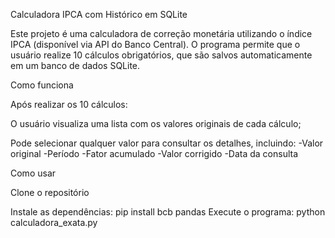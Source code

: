 Calculadora IPCA com Histórico em SQLite

Este projeto é uma calculadora de correção monetária utilizando o índice IPCA (disponível via API do Banco Central).
O programa permite que o usuário realize 10 cálculos obrigatórios, que são salvos automaticamente em um banco de dados SQLite.

Como funciona

Após realizar os 10 cálculos:

O usuário visualiza uma lista com os valores originais de cada cálculo;

Pode selecionar qualquer valor para consultar os detalhes, incluindo:
-Valor original
-Período
-Fator acumulado
-Valor corrigido
-Data da consulta 

Como usar

Clone o repositório

Instale as dependências:
pip install bcb pandas
Execute o programa:
python calculadora_exata.py